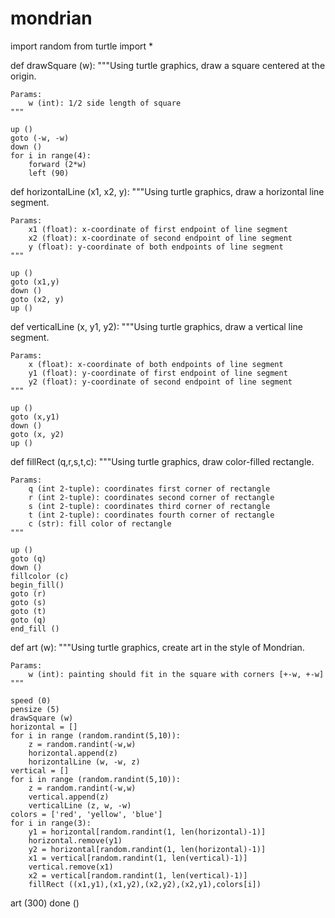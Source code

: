 # mondrian
import random
from turtle import *

def drawSquare (w):
    """Using turtle graphics, draw a square centered at the origin.
    
    Params:
        w (int): 1/2 side length of square
    """
    
    up ()
    goto (-w, -w)
    down ()
    for i in range(4):
        forward (2*w)
        left (90)


def horizontalLine (x1, x2, y):
    """Using turtle graphics, draw a horizontal line segment.
    
    Params:
        x1 (float): x-coordinate of first endpoint of line segment
        x2 (float): x-coordinate of second endpoint of line segment
        y (float): y-coordinate of both endpoints of line segment
    """
    
    up ()
    goto (x1,y)
    down ()
    goto (x2, y)
    up ()


def verticalLine (x, y1, y2):
    """Using turtle graphics, draw a vertical line segment.
    
    Params:
        x (float): x-coordinate of both endpoints of line segment
        y1 (float): y-coordinate of first endpoint of line segment
        y2 (float): y-coordinate of second endpoint of line segment
    """
    
    up ()
    goto (x,y1)
    down ()
    goto (x, y2)
    up ()

def fillRect (q,r,s,t,c):
    """Using turtle graphics, draw color-filled rectangle.
    
    Params:
        q (int 2-tuple): coordinates first corner of rectangle
        r (int 2-tuple): coordinates second corner of rectangle
        s (int 2-tuple): coordinates third corner of rectangle
        t (int 2-tuple): coordinates fourth corner of rectangle
        c (str): fill color of rectangle
    """
   
    up ()
    goto (q)
    down ()
    fillcolor (c)
    begin_fill()
    goto (r)
    goto (s)
    goto (t)
    goto (q)
    end_fill ()


def art (w):
    """Using turtle graphics, create art in the style of Mondrian.
    
    Params: 
        w (int): painting should fit in the square with corners [+-w, +-w]
    """
    
    speed (0)
    pensize (5)
    drawSquare (w)
    horizontal = []
    for i in range (random.randint(5,10)):
        z = random.randint(-w,w)
        horizontal.append(z)
        horizontalLine (w, -w, z)
    vertical = []
    for i in range (random.randint(5,10)):
        z = random.randint(-w,w)
        vertical.append(z)
        verticalLine (z, w, -w)
    colors = ['red', 'yellow', 'blue']
    for i in range(3):
        y1 = horizontal[random.randint(1, len(horizontal)-1)]
        horizontal.remove(y1)
        y2 = horizontal[random.randint(1, len(horizontal)-1)]
        x1 = vertical[random.randint(1, len(vertical)-1)]
        vertical.remove(x1)
        x2 = vertical[random.randint(1, len(vertical)-1)]
        fillRect ((x1,y1),(x1,y2),(x2,y2),(x2,y1),colors[i])
        
    
art (300)
done ()         
